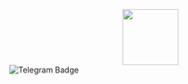 <div id="header" align="center">
  <img src="https://media.giphy.com/media/AfpXE9om1TtkcjpKhI/giphy.gif" width="100"/>
</div>

<div id="badges">
  <img src="https://img.shields.io/badge/-Telegram-blue" alt="Telegram Badge"/>
</div>
